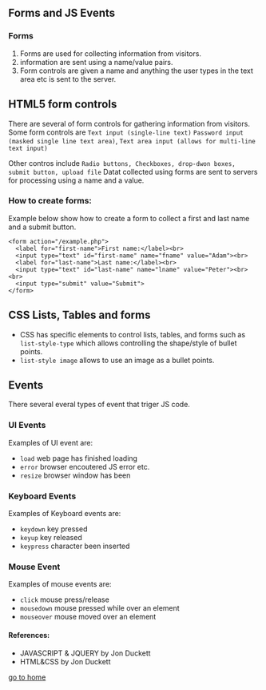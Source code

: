 ## Forms and JS Events

### Forms
1. Forms are used for collecting information from visitors. 
2. information are sent using a name/value pairs.
3. Form controls are given a name and anything the user types in the text area etc is sent to the server.
   
## HTML5 form controls
There are several of form controls for gathering information from visitors. Some form controls are `Text input (single-line text)` `Password input (masked single line text area)`, `Text area input (allows for multi-line text input)`

Other contros include `Radio buttons, Checkboxes, drop-dwon boxes, submit button, upload file`
Datat collected using forms are sent to servers for processing using a name and a value. 
### How to create forms:
Example below show how to  create a form to collect a first and last name and a submit button. 
```
<form action="/example.php">
  <label for="first-name">First name:</label><br>
  <input type="text" id="first-name" name="fname" value="Adam"><br>
  <label for="last-name">Last name:</label><br>
  <input type="text" id="last-name" name="lname" value="Peter"><br><br>
  <input type="submit" value="Submit">
</form> 
```
## CSS Lists, Tables and forms

- CSS has specific elements to control lists, tables, and forms such as `list-style-type` which allows controlling the shape/style of bullet points.
-  `list-style image` allows to use an image as a bullet points.

## Events
There several everal types of event that triger JS code.
### UI Events
   Examples of UI event are:
- `load` web page has finished loading
- `error` browser encoutered JS error etc.
- `resize` browser window has been
### Keyboard Events
   
   Examples of Keyboard events are:
- `keydown` key pressed
- `keyup` key released
- `keypress` character been inserted 
  
### Mouse Event
Examples of mouse events are:
- `click` mouse press/release
- `mousedown` mouse pressed while over an element
- `mouseover` mouse moved over an element 
 
#### References:

- JAVASCRIPT & JQUERY by Jon Duckett 
- HTML&CSS by Jon Duckett

[go to home](README.md)